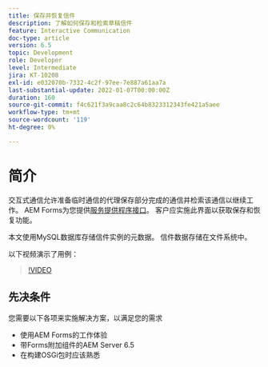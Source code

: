 ```yaml
---
title: 保存并恢复信件
description: 了解如何保存和检索草稿信件
feature: Interactive Communication
doc-type: article
version: 6.5
topic: Development
role: Developer
level: Intermediate
jira: KT-10208
exl-id: e032070b-7332-4c2f-97ee-7e887a61aa7a
last-substantial-update: 2022-01-07T00:00:00Z
duration: 160
source-git-commit: f4c621f3a9caa8c2c64b8323312343fe421a5aee
workflow-type: tm+mt
source-wordcount: '119'
ht-degree: 0%

---
```


# 简介

交互式通信允许准备临时通信的代理保存部分完成的通信并检索该通信以继续工作。 AEM Forms为您提供[服务提供程序接口](https://developer.adobe.com/experience-manager/reference-materials/6-5/forms/javadocs/com/adobe/fd/ccm/ccr/ccrDocumentInstance/api/services/CCRDocumentInstanceService.html)。 客户应实施此界面以获取保存和恢复功能。

本文使用MySQL数据库存储信件实例的元数据。 信件数据存储在文件系统中。

以下视频演示了用例：

>[!VIDEO](https://video.tv.adobe.com/v/342129?quality=12&learn=on)

## 先决条件

您需要以下各项来实施解决方案，以满足您的需求

* 使用AEM Forms的工作体验
* 带Forms附加组件的AEM Server 6.5
* 在构建OSGi包时应该熟悉
